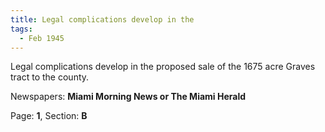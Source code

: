 ```yaml
---  
title: Legal complications develop in the  
tags:  
  - Feb 1945  
---  
```

  
Legal complications develop in the proposed sale of the 1675 acre Graves tract to the county.  
  
Newspapers: **Miami Morning News or The Miami Herald**  
  
Page: **1**, Section: **B** 
